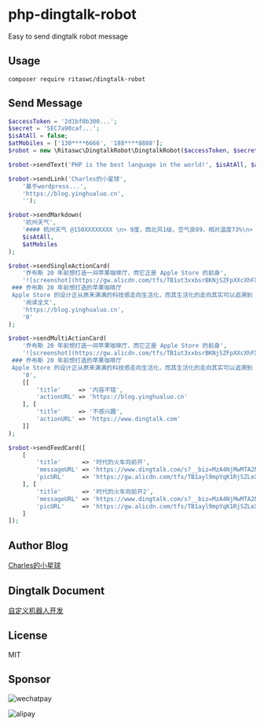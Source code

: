 # php-dingtalk-robot
Easy to send dingtalk robot message

## Usage
```shell script
composer require ritaswc/dingtalk-robot
```

## Send Message
```php
$accessToken = '2d1bf0b300...';
$secret = 'SEC7a90caf...';
$isAtAll = false;
$atMobiles = ['130****6666', '188****8888'];
$robot = new \Ritaswc\DingtalkRobot\DingtalkRobot($accessToken, $secret);

$robot->sendText('PHP is the best language in the world!', $isAtAll, $atMobiles);

$robot->sendLink('Charles的小星球',
    '基于wordpress...',
    'https://blog.yinghualuo.cn',
    '');

$robot->sendMarkdown(
    '杭州天气',
    '#### 杭州天气 @150XXXXXXXX \n> 9度，西北风1级，空气良89，相对温度73%\n> ![screenshot](https://img.alicdn.com/tfs/TB1NwmBEL9TBuNjy1zbXXXpepXa-2400-1218.png)\n> ###### 10点20分发布 [天气](https://blog.yinghualuo.cn) \n',
    $isAtAll,
    $atMobiles
);

$robot->sendSingleActionCard(
    '乔布斯 20 年前想打造一间苹果咖啡厅，而它正是 Apple Store 的前身',
    '![screenshot](https://gw.alicdn.com/tfs/TB1ut3xxbsrBKNjSZFpXXcXhFXa-846-786.png) 
 ### 乔布斯 20 年前想打造的苹果咖啡厅 
 Apple Store 的设计正从原来满满的科技感走向生活化，而其生活化的走向其实可以追溯到 20 年前苹果一个建立咖啡馆的计划',
    '阅读全文',
    'https://blog.yinghualuo.cn',
    '0'
);

$robot->sendMultiActionCard(
    '乔布斯 20 年前想打造一间苹果咖啡厅，而它正是 Apple Store 的前身',
    '![screenshot](https://gw.alicdn.com/tfs/TB1ut3xxbsrBKNjSZFpXXcXhFXa-846-786.png) 
 ### 乔布斯 20 年前想打造的苹果咖啡厅 
 Apple Store 的设计正从原来满满的科技感走向生活化，而其生活化的走向其实可以追溯到 20 年前苹果一个建立咖啡馆的计划',
    '0',
    [[
        'title'     => '内容不错',
        'actionURL' => 'https://blog.yinghualuo.cn'
    ], [
        'title'     => '不感兴趣',
        'actionURL' => 'https://www.dingtalk.com'
    ]]
);

$robot->sendFeedCard([
    [
        'title'      => '时代的火车向前开',
        'messageURL' => 'https://www.dingtalk.com/s?__biz=MzA4NjMwMTA2Ng==&mid=2650316842&idx=1&sn=60da3ea2b29f1dcc43a7c8e4a7c97a16&scene=2&srcid=09189AnRJEdIiWVaKltFzNTw&from=timeline&isappinstalled=0&key=&ascene=2&uin=&devicetype=android-23&version=26031933&nettype=WIFI',
        'picURL'     => 'https://gw.alicdn.com/tfs/TB1ayl9mpYqK1RjSZLeXXbXppXa-170-62.png',
    ], [
        'title'      => '时代的火车向前开2',
        'messageURL' => 'https://www.dingtalk.com/s?__biz=MzA4NjMwMTA2Ng==&mid=2650316842&idx=1&sn=60da3ea2b29f1dcc43a7c8e4a7c97a16&scene=2&srcid=09189AnRJEdIiWVaKltFzNTw&from=timeline&isappinstalled=0&key=&ascene=2&uin=&devicetype=android-23&version=26031933&nettype=WIFI',
        'picURL'     => 'https://gw.alicdn.com/tfs/TB1ayl9mpYqK1RjSZLeXXbXppXa-170-62.png',
    ]
]);
```

## Author Blog
[Charles的小星球](https://blog.yinghualuo.cn)

## Dingtalk Document
[自定义机器人开发](https://ding-doc.dingtalk.com/document#/org-dev-guide/qf2nxq)

## License
MIT

## Sponsor
![wechatpay](https://raw.githubusercontent.com/ritaswc/zx-ip-address/master/wechatpay.png)

![alipay](https://raw.githubusercontent.com/ritaswc/zx-ip-address/master/alipay.png)